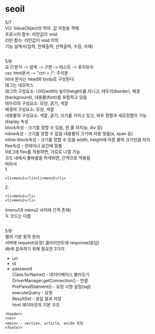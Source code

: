 # seoil
5/7<br>
VO: ValueObject의 약자. 값 저장용 객체<br>
프로시저 함수: 리턴값이 void<br>
리턴 함수: 리턴값이 void 이외<br>
기능 설계서(입력, 전체출력, 선택출력, 수정, 삭제)<br><br>

5/8<br>
요구/분석 -> 설계 -> 구현 -> 테스트 -> 유지보수<br>
vsc html문서 -> "ctrl + /": 주석문<br>
html 문서는 head와 body로 구성된다.<br>
태그는 네모박스<br>
태그의 구성요소: 너비(width) 높이(height)를 지니고, 테두리(border), 배경(background), 내용물(font)를 포함하고 있음<br>
테두리의 구성요소: 모양, 굵기, 색깔<br>
배경의 구성요소: 모양, 색깔<br>
내용물의 구성요소: 색깔, 굵기, 크기를 가지고 있고, 좌우 정렬과 세로정렬이 가능<br>
display 속성<br>
block속성 - 크기를 정할 수 있음, 한 줄 차지(p, div 등)<br>
inline속성 - 크기를 정할 수 없음 내용물의 크기에 자동 맞춤(a, span 등)<br>
inline-block속성 - 크기를 정할 수 있음 width, height에 따른 블럭 크기만큼 차지<br>
flex속성 - 컨테이너 공간에 맞춤<br>
li태그에 flex를 적용하면, 가로로 나열 가능<br>
코드 내에서 줄바꿈을 하게되면, 간격으로 적용됨<br>
따라서<br>
1.<br>
```
<li>menu1</li><li>menu2</li>
```
2.<br>
```
<li>menu1</li>
<li>menu2</li>
```
(menu1과 menu2 사이에 간격 존재)<br>
두 코드는 다름<br><br>

5/9<br>
웹의 기본 동작 원리<br>
서버에 request(요청) 클라이언트에 response(응답)<br>
db에 접속하기 위해 필요한 3가지<br>
- url<br>
- id<br>
- password<br>
Class.forName() - 데이터베이스 불러오기<br>
DriverManager.getConnection() - 연결<br>
PreParedStatment() - 요청 사항 설정(sql)<br>
executeQuery - 요청<br>
ResultSet - 응답 결과 저장<br>
html 레이아웃의 기본 구조<br>
```
<header>
<nav>
<main> - section, article, aside 포함
<footer>
```
